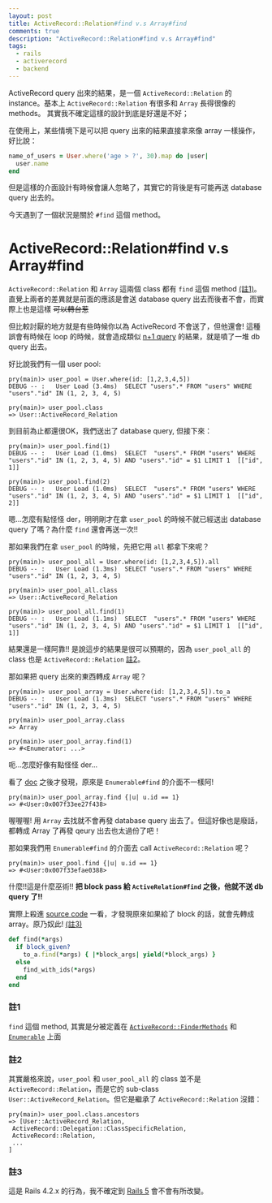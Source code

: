 ```yaml
---
layout: post
title: ActiveRecord::Relation#find v.s Array#find
comments: true
description: "ActiveRecord::Relation#find v.s Array#find"
tags:
  - rails
  - activerecord
  - backend
---
```


ActiveRecord query 出來的結果，是一個 `ActiveRecord::Relation` 的 instance。基本上 `ActiveRecord::Relation` 有很多和 `Array` 長得很像的 methods。
其實我不確定這樣的設計到底是好還是不好；

在使用上，某些情境下是可以把 query 出來的結果直接拿來像 array 一樣操作，好比說：

```ruby
name_of_users = User.where('age > ?', 30).map do |user|
  user.name
end
```

但是這樣的介面設計有時候會讓人忽略了，其實它的背後是有可能再送 database query 出去的。

今天遇到了一個狀況是關於 `#find` 這個 method。

# ActiveRecord::Relation#find v.s Array#find

`ActiveRecord::Relation` 和 `Array` 這兩個 class 都有 `find` 這個 method [(註1)](#section)。直覺上兩者的差異就是前面的應該是會送 database query 出去而後者不會，而實際上也是這樣 ~~可以轉台惹~~

但比較討厭的地方就是有些時候你以為 ActiveRecord 不會送了，但他還會!
這種誤會有時候在 loop 的時候，就會造成類似 [n+1 query](http://guides.rubyonrails.org/active_record_querying.html#eager-loading-associations) 的結果，就是噴了一堆 db query 出去。

好比說我們有一個 user pool:

```
pry(main)> user_pool = User.where(id: [1,2,3,4,5])
DEBUG -- :   User Load (3.4ms)  SELECT "users".* FROM "users" WHERE "users"."id" IN (1, 2, 3, 4, 5)

pry(main)> user_pool.class
=> User::ActiveRecord_Relation
```

到目前為止都還很OK，我們送出了 database query, 但接下來：

```
pry(main)> user_pool.find(1)
DEBUG -- :   User Load (1.0ms)  SELECT  "users".* FROM "users" WHERE "users"."id" IN (1, 2, 3, 4, 5) AND "users"."id" = $1 LIMIT 1  [["id", 1]]

pry(main)> user_pool.find(2)
DEBUG -- :   User Load (1.0ms)  SELECT  "users".* FROM "users" WHERE "users"."id" IN (1, 2, 3, 4, 5) AND "users"."id" = $1 LIMIT 1  [["id", 2]]
```

嗯…怎麼有點怪怪 der，明明剛才在拿 `user_pool` 的時候不就已經送出 database query 了嗎？為什麼 `find` 還會再送一次!!

那如果我們在拿 `user_pool` 的時候，先把它用 `all` 都拿下來呢？

```
pry(main)> user_pool_all = User.where(id: [1,2,3,4,5]).all
DEBUG -- :   User Load (1.3ms)  SELECT "users".* FROM "users" WHERE "users"."id" IN (1, 2, 3, 4, 5)

pry(main)> user_pool_all.class
=> User::ActiveRecord_Relation

pry(main)> user_pool_all.find(1)
DEBUG -- :   User Load (1.1ms)  SELECT  "users".* FROM "users" WHERE "users"."id" IN (1, 2, 3, 4, 5) AND "users"."id" = $1 LIMIT 1  [["id", 1]]
```

結果還是一樣阿靠!! 是說這步的結果是很可以預期的，因為 `user_pool_all` 的 class 也是 `ActiveRecord::Relation` [註2](#section-1)。

那如果把 query 出來的東西轉成 `Array` 呢？

```
pry(main)> user_pool_array = User.where(id: [1,2,3,4,5]).to_a
DEBUG -- :   User Load (1.3ms)  SELECT "users".* FROM "users" WHERE "users"."id" IN (1, 2, 3, 4, 5)

pry(main)> user_pool_array.class
=> Array

pry(main)> user_pool_array.find(1)
=> #<Enumerator: ...>
```

呃…怎麼好像有點怪怪 der...

看了 [doc](http://ruby-doc.org/core-2.3.1/Enumerable.html#method-i-find) 之後才發現，原來是 `Enumerable#find` 的介面不一樣阿!

```
pry(main)> user_pool_array.find {|u| u.id == 1}
=> #<User:0x007f33ee27f438>
```

喔喔喔! 用 `Array` 去找就不會再發 database query 出去了。但這好像也是廢話，都轉成 Array 了再發 qeury 出去也太過份了吧！

那如果我們用 `Enumerable#find` 的介面去 call `ActiveRecord::Relation` 呢？

```
pry(main)> user_pool.find {|u| u.id == 1}
=> #<User:0x007f33efae0388>
```

什麼!!這是什麼巫術!!
**把 block pass 給 `ActiveRelation#find` 之後，他就不送 db query 了!!**

實際上殺進 [source code](https://github.com/rails/rails/blob/v4.2.7.1/activerecord/lib/active_record/relation/finder_methods.rb#L67-L73) 一看，才發現原來如果給了 block 的話，就會先轉成 array。原乃奴此! [(註3)](#section-2)

```ruby
def find(*args)
  if block_given?
    to_a.find(*args) { |*block_args| yield(*block_args) }
  else
    find_with_ids(*args)
  end
end
```


### 註1

`find` 這個 method, 其實是分被定義在 [`ActiveRecord::FinderMethods`](http://api.rubyonrails.org/classes/ActiveRecord/FinderMethods.html#method-i-find) 和 [`Enumerable`](http://ruby-doc.org/core-2.3.1/Enumerable.html#method-i-find) 上面


### 註2

其實嚴格來說，`user_pool` 和 `user_pool_all` 的 class 並不是 `ActiveRecord::Relation`，而是它的 sub-class `User::ActiveRecord_Relation`。但它是繼承了 `ActiveRecord::Relation` 沒錯：

```
pry(main)> user_pool.class.ancestors
=> [User::ActiveRecord_Relation,
 ActiveRecord::Delegation::ClassSpecificRelation,
 ActiveRecord::Relation,
 ...
]
```

### 註3
這是 Rails 4.2.x 的行為，我不確定到 [Rails 5](https://github.com/rails/rails/blob/v5.0.0.1/activerecord/lib/active_record/relation/finder_methods.rb#L64-L67) 會不會有所改變。

